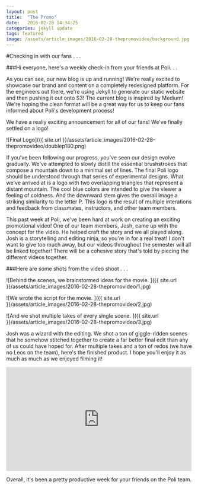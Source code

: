 ```yaml
---
layout: post
title:  "The Promo"
date:   2016-02-28 14:34:25
categories: jekyll update
tags: featured
image: /assets/article_images/2016-02-28-thepromovideo/background.jpg
---
```


#Checking in with our fans . . .

###Hi everyone, here's a weekly check-in from your friends at Poli. . .

As you can see, our new blog is up and running! We're really excited to showcase our brand and content on a completely redesigned platform. For the engineers out there,
we're using Jekyll to generate our static website and then pushing it out onto S3! The current blog is inspired by Medium! We're hoping the clean format
will be a great way for us to keep our fans informed about Poli's development process!

We have a really exciting announcement for all of our fans! We've finally settled on a logo!

![Final Logo]({{ site.url }}/assets/article_images/2016-02-28-thepromovideo/doublep180.png)

If you've been following our progress, you've seen our design evolve gradually. We've attempted to slowly distill the essential brushstrokes that compose a mountain down to a minimal set of lines. The final
Poli logo should be understood through that series of experimental designs. What we've arrived at is a logo with two overlapping triangles that represent a distant mountain. The cool blue colors are intended to give the viewer a feeling of coldness. 
And the downward stem gives the overall image a striking similarity to the letter P. This logo is the result of multiple interations and feedback from classmates, instructors, and other team members.

This past week at Poli, we've been hard at work on creating an exciting promotional video! One of our team members, Josh, came up with the concept for the video. He helped craft the story and we all played along. Josh is a storytelling and editing ninja, so you're in for a real treat! I don't want to give too much away, but our videos throughout the semester will all be linked together! There will be a cohesive story that's told by piecing the different videos together. 

###Here are some shots from the video shoot . . . 


![Behind the scenes, we brainstormed ideas for the movie. ]({{ site.url }}/assets/article_images/2016-02-28-thepromovideo/1.jpg)

![We wrote the script for the movie. ]({{ site.url }}/assets/article_images/2016-02-28-thepromovideo/2.jpg)

![And we shot multiple takes of every single scene. ]({{ site.url }}/assets/article_images/2016-02-28-thepromovideo/3.jpg)

Josh was a wizard with the editing. We shot a ton of giggle-ridden scenes that he somehow stitched together to create a far better final edit than any of us could have hoped for. After multiple takes and a ton of redos (we have no Leos on the team), here's the finished product. I hope you'll enjoy it as much as much as we enjoyed filming it!

<iframe src="https://player.vimeo.com/video/157073619" width="500" height="281" frameborder="0" webkitallowfullscreen mozallowfullscreen allowfullscreen></iframe>

Overall, it's been a pretty productive week for your friends on the Poli team.

